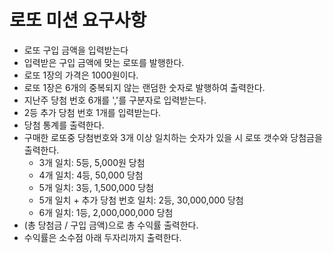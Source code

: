 # 로또 미션 요구사항
- 로또 구입 금액을 입력받는다
- 입력받은 구입 금액에 맞는 로또를 발행한다. 
- 로또 1장의 가격은 1000원이다.
- 로또 1장은 6개의 중복되지 않는 랜덤한 숫자로 발행하여 출력한다.
- 지난주 당첨 번호 6개를 ','를 구분자로 입력받는다.
- 2등 추가 당첨 번호 1개를 입력받는다.
- 당첨 통계를 출력한다.
- 구매한 로또중 당첨번호와 3개 이상 일치하는 숫자가 있을 시 로또 갯수와 당첨금을 출력한다.
    - 3개 일치: 5등, 5,000원 당첨 
    - 4개 일치: 4등, 50,000 당첨 
    - 5개 일치: 3등, 1,500,000 당첨
    - 5개 일치 + 추가 당첨 번호 일치: 2등, 30,000,000 당첨 
    - 6개 일치: 1등, 2,000,000,000 당첨
- (총 당첨금 / 구입 금액)으로 총 수익률 출력한다.
- 수익률은 소수점 아래 두자리까지 출력한다.
